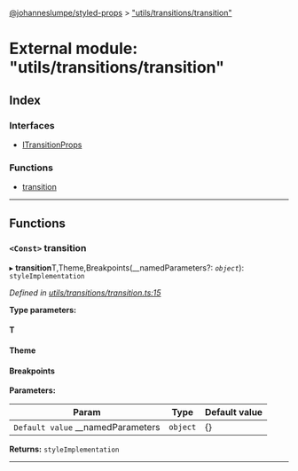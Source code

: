 [@johanneslumpe/styled-props](../README.md) > ["utils/transitions/transition"](../modules/_utils_transitions_transition_.md)

# External module: "utils/transitions/transition"

## Index

### Interfaces

* [ITransitionProps](../interfaces/_utils_transitions_transition_.itransitionprops.md)

### Functions

* [transition](_utils_transitions_transition_.md#transition)

---

## Functions

<a id="transition"></a>

### `<Const>` transition

▸ **transition**T,Theme,Breakpoints(__namedParameters?: *`object`*): `styleImplementation`

*Defined in [utils/transitions/transition.ts:15](https://github.com/johanneslumpe/styled-props/blob/3abf398/src/utils/transitions/transition.ts#L15)*

**Type parameters:**

#### T 
#### Theme 
#### Breakpoints 
**Parameters:**

| Param | Type | Default value |
| ------ | ------ | ------ |
| `Default value` __namedParameters | `object` |  {} |

**Returns:** `styleImplementation`

___

